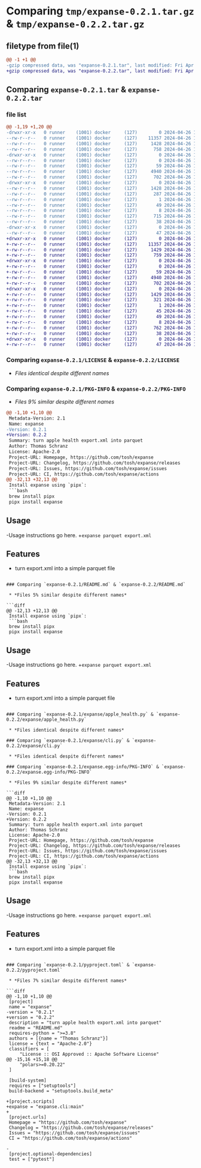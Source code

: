 # Comparing `tmp/expanse-0.2.1.tar.gz` & `tmp/expanse-0.2.2.tar.gz`

## filetype from file(1)

```diff
@@ -1 +1 @@
-gzip compressed data, was "expanse-0.2.1.tar", last modified: Fri Apr 26 10:46:15 2024, max compression
+gzip compressed data, was "expanse-0.2.2.tar", last modified: Fri Apr 26 11:01:39 2024, max compression
```

## Comparing `expanse-0.2.1.tar` & `expanse-0.2.2.tar`

### file list

```diff
@@ -1,19 +1,20 @@
-drwxr-xr-x   0 runner    (1001) docker     (127)        0 2024-04-26 10:46:15.542823 expanse-0.2.1/
--rw-r--r--   0 runner    (1001) docker     (127)    11357 2024-04-26 10:46:09.000000 expanse-0.2.1/LICENSE
--rw-r--r--   0 runner    (1001) docker     (127)     1428 2024-04-26 10:46:15.542823 expanse-0.2.1/PKG-INFO
--rw-r--r--   0 runner    (1001) docker     (127)      758 2024-04-26 10:46:09.000000 expanse-0.2.1/README.md
-drwxr-xr-x   0 runner    (1001) docker     (127)        0 2024-04-26 10:46:15.538823 expanse-0.2.1/expanse/
--rw-r--r--   0 runner    (1001) docker     (127)        0 2024-04-26 10:46:09.000000 expanse-0.2.1/expanse/__init__.py
--rw-r--r--   0 runner    (1001) docker     (127)       59 2024-04-26 10:46:09.000000 expanse-0.2.1/expanse/__main__.py
--rw-r--r--   0 runner    (1001) docker     (127)     4940 2024-04-26 10:46:09.000000 expanse-0.2.1/expanse/apple_health.py
--rw-r--r--   0 runner    (1001) docker     (127)      702 2024-04-26 10:46:09.000000 expanse-0.2.1/expanse/cli.py
-drwxr-xr-x   0 runner    (1001) docker     (127)        0 2024-04-26 10:46:15.542823 expanse-0.2.1/expanse.egg-info/
--rw-r--r--   0 runner    (1001) docker     (127)     1428 2024-04-26 10:46:15.000000 expanse-0.2.1/expanse.egg-info/PKG-INFO
--rw-r--r--   0 runner    (1001) docker     (127)      287 2024-04-26 10:46:15.000000 expanse-0.2.1/expanse.egg-info/SOURCES.txt
--rw-r--r--   0 runner    (1001) docker     (127)        1 2024-04-26 10:46:15.000000 expanse-0.2.1/expanse.egg-info/dependency_links.txt
--rw-r--r--   0 runner    (1001) docker     (127)       49 2024-04-26 10:46:15.000000 expanse-0.2.1/expanse.egg-info/requires.txt
--rw-r--r--   0 runner    (1001) docker     (127)        8 2024-04-26 10:46:15.000000 expanse-0.2.1/expanse.egg-info/top_level.txt
--rw-r--r--   0 runner    (1001) docker     (127)      715 2024-04-26 10:46:09.000000 expanse-0.2.1/pyproject.toml
--rw-r--r--   0 runner    (1001) docker     (127)       38 2024-04-26 10:46:15.542823 expanse-0.2.1/setup.cfg
-drwxr-xr-x   0 runner    (1001) docker     (127)        0 2024-04-26 10:46:15.542823 expanse-0.2.1/tests/
--rw-r--r--   0 runner    (1001) docker     (127)       47 2024-04-26 10:46:09.000000 expanse-0.2.1/tests/test_expanse.py
+drwxr-xr-x   0 runner    (1001) docker     (127)        0 2024-04-26 11:01:39.428463 expanse-0.2.2/
+-rw-r--r--   0 runner    (1001) docker     (127)    11357 2024-04-26 11:01:31.000000 expanse-0.2.2/LICENSE
+-rw-r--r--   0 runner    (1001) docker     (127)     1429 2024-04-26 11:01:39.428463 expanse-0.2.2/PKG-INFO
+-rw-r--r--   0 runner    (1001) docker     (127)      759 2024-04-26 11:01:31.000000 expanse-0.2.2/README.md
+drwxr-xr-x   0 runner    (1001) docker     (127)        0 2024-04-26 11:01:39.424463 expanse-0.2.2/expanse/
+-rw-r--r--   0 runner    (1001) docker     (127)        0 2024-04-26 11:01:31.000000 expanse-0.2.2/expanse/__init__.py
+-rw-r--r--   0 runner    (1001) docker     (127)       59 2024-04-26 11:01:31.000000 expanse-0.2.2/expanse/__main__.py
+-rw-r--r--   0 runner    (1001) docker     (127)     4940 2024-04-26 11:01:31.000000 expanse-0.2.2/expanse/apple_health.py
+-rw-r--r--   0 runner    (1001) docker     (127)      702 2024-04-26 11:01:31.000000 expanse-0.2.2/expanse/cli.py
+drwxr-xr-x   0 runner    (1001) docker     (127)        0 2024-04-26 11:01:39.428463 expanse-0.2.2/expanse.egg-info/
+-rw-r--r--   0 runner    (1001) docker     (127)     1429 2024-04-26 11:01:39.000000 expanse-0.2.2/expanse.egg-info/PKG-INFO
+-rw-r--r--   0 runner    (1001) docker     (127)      321 2024-04-26 11:01:39.000000 expanse-0.2.2/expanse.egg-info/SOURCES.txt
+-rw-r--r--   0 runner    (1001) docker     (127)        1 2024-04-26 11:01:39.000000 expanse-0.2.2/expanse.egg-info/dependency_links.txt
+-rw-r--r--   0 runner    (1001) docker     (127)       45 2024-04-26 11:01:39.000000 expanse-0.2.2/expanse.egg-info/entry_points.txt
+-rw-r--r--   0 runner    (1001) docker     (127)       49 2024-04-26 11:01:39.000000 expanse-0.2.2/expanse.egg-info/requires.txt
+-rw-r--r--   0 runner    (1001) docker     (127)        8 2024-04-26 11:01:39.000000 expanse-0.2.2/expanse.egg-info/top_level.txt
+-rw-r--r--   0 runner    (1001) docker     (127)      762 2024-04-26 11:01:31.000000 expanse-0.2.2/pyproject.toml
+-rw-r--r--   0 runner    (1001) docker     (127)       38 2024-04-26 11:01:39.428463 expanse-0.2.2/setup.cfg
+drwxr-xr-x   0 runner    (1001) docker     (127)        0 2024-04-26 11:01:39.424463 expanse-0.2.2/tests/
+-rw-r--r--   0 runner    (1001) docker     (127)       47 2024-04-26 11:01:31.000000 expanse-0.2.2/tests/test_expanse.py
```

### Comparing `expanse-0.2.1/LICENSE` & `expanse-0.2.2/LICENSE`

 * *Files identical despite different names*

### Comparing `expanse-0.2.1/PKG-INFO` & `expanse-0.2.2/PKG-INFO`

 * *Files 9% similar despite different names*

```diff
@@ -1,10 +1,10 @@
 Metadata-Version: 2.1
 Name: expanse
-Version: 0.2.1
+Version: 0.2.2
 Summary: turn apple health export.xml into parquet
 Author: Thomas Schranz
 License: Apache-2.0
 Project-URL: Homepage, https://github.com/tosh/expanse
 Project-URL: Changelog, https://github.com/tosh/expanse/releases
 Project-URL: Issues, https://github.com/tosh/expanse/issues
 Project-URL: CI, https://github.com/tosh/expanse/actions
@@ -32,13 +32,13 @@
 Install expanse using `pipx`:
 ```bash
 brew install pipx
 pipx install expanse
 ```
 ## Usage
 
-Usage instructions go here.
+`expanse parquet export.xml`
 
 ## Features
 
 - turn export.xml into a simple parquet file
```

### Comparing `expanse-0.2.1/README.md` & `expanse-0.2.2/README.md`

 * *Files 5% similar despite different names*

```diff
@@ -12,13 +12,13 @@
 Install expanse using `pipx`:
 ```bash
 brew install pipx
 pipx install expanse
 ```
 ## Usage
 
-Usage instructions go here.
+`expanse parquet export.xml`
 
 ## Features
 
 - turn export.xml into a simple parquet file
```

### Comparing `expanse-0.2.1/expanse/apple_health.py` & `expanse-0.2.2/expanse/apple_health.py`

 * *Files identical despite different names*

### Comparing `expanse-0.2.1/expanse/cli.py` & `expanse-0.2.2/expanse/cli.py`

 * *Files identical despite different names*

### Comparing `expanse-0.2.1/expanse.egg-info/PKG-INFO` & `expanse-0.2.2/expanse.egg-info/PKG-INFO`

 * *Files 9% similar despite different names*

```diff
@@ -1,10 +1,10 @@
 Metadata-Version: 2.1
 Name: expanse
-Version: 0.2.1
+Version: 0.2.2
 Summary: turn apple health export.xml into parquet
 Author: Thomas Schranz
 License: Apache-2.0
 Project-URL: Homepage, https://github.com/tosh/expanse
 Project-URL: Changelog, https://github.com/tosh/expanse/releases
 Project-URL: Issues, https://github.com/tosh/expanse/issues
 Project-URL: CI, https://github.com/tosh/expanse/actions
@@ -32,13 +32,13 @@
 Install expanse using `pipx`:
 ```bash
 brew install pipx
 pipx install expanse
 ```
 ## Usage
 
-Usage instructions go here.
+`expanse parquet export.xml`
 
 ## Features
 
 - turn export.xml into a simple parquet file
```

### Comparing `expanse-0.2.1/pyproject.toml` & `expanse-0.2.2/pyproject.toml`

 * *Files 7% similar despite different names*

```diff
@@ -1,10 +1,10 @@
 [project]
 name = "expanse"
-version = "0.2.1"
+version = "0.2.2"
 description = "turn apple health export.xml into parquet"
 readme = "README.md"
 requires-python = ">=3.8"
 authors = [{name = "Thomas Schranz"}]
 license = {text = "Apache-2.0"}
 classifiers = [
     "License :: OSI Approved :: Apache Software License"
@@ -15,16 +15,18 @@
     "polars>=0.20.22"
 ]
 
 [build-system]
 requires = ["setuptools"]
 build-backend = "setuptools.build_meta"
 
+[project.scripts]
+expanse = "expanse.cli:main"
+
 [project.urls]
 Homepage = "https://github.com/tosh/expanse"
 Changelog = "https://github.com/tosh/expanse/releases"
 Issues = "https://github.com/tosh/expanse/issues"
 CI = "https://github.com/tosh/expanse/actions"
 
-
 [project.optional-dependencies]
 test = ["pytest"]
```


